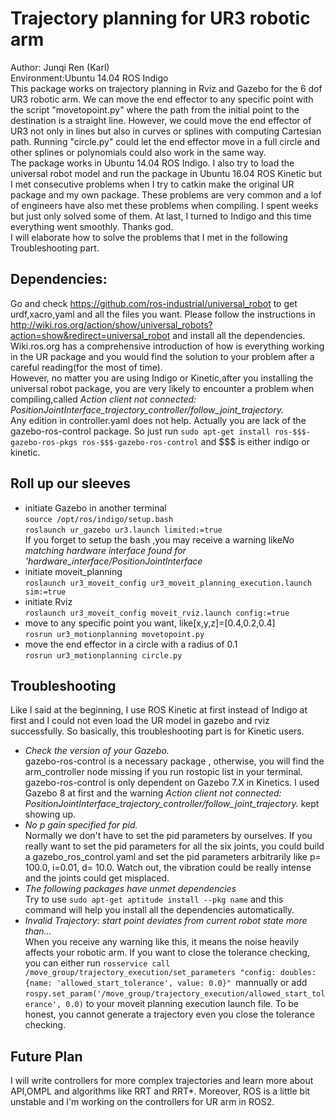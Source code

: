 Trajectory planning for UR3 robotic arm
========================================
Author: Junqi Ren (Karl)   
Environment:Ubuntu 14.04 ROS Indigo  
  This package works on trajectory planning in Rviz and Gazebo for the 6 dof UR3 robotic arm. We can move the end effector to any specific point with the script "movetopoint.py" where the path from the initial point to the destination is a straight line. However, we could move the end effector of UR3 not only in lines but also in curves or splines with computing Cartesian path. Running "circle.py" could let the end effector move in a full circle and other splines or polynomials could also work in the same way.  
  The package works in Ubuntu 14.04 ROS Indigo. I also try to load the universal robot model and run the package in Ubuntu 16.04 ROS Kinetic but I met consecutive problems when I try to catkin make the original UR package and my own package. These problems are very common and a lof of engineers have also met these problems when compiling. I spent weeks but just only solved some of them. At last, I turned to Indigo and this time everything went smoothly. Thanks god.    
  I will elaborate how to solve the problems that I met in the following Troubleshooting part.  
## Dependencies:
  Go and check https://github.com/ros-industrial/universal_robot to get urdf,xacro,yaml and all the files you want. Please follow the instructions in http://wiki.ros.org/action/show/universal_robots?action=show&redirect=universal_robot and install all the dependencies. Wiki.ros.org has a comprehensive introduction of how is everything working in the UR package and you would find the solution to your problem after a careful reading(for the most of time).  
  However, no matter you are using Indigo or Kinetic,after you installing the universal robot package, you are very likely to encounter a problem when compiling,called *Action client not connected: PositionJointInterface_trajectory_controller/follow_joint_trajectory.*   
  Any edition in controller.yaml does not help. Actually you are lack of the gazebo-ros-control package. So just run `sudo apt-get install ros-$$$-gazebo-ros-pkgs ros-$$$-gazebo-ros-control` and $$$ is either indigo or kinetic.  
## Roll up our sleeves  
* initiate Gazebo in another terminal  
`source /opt/ros/indigo/setup.bash`  
`roslaunch ur_gazebo ur3.launch limited:=true`  
If you forget to setup the bash ,you may receive a warning like*No matching hardware interface found for 'hardware_interface/PositionJointInterface*  
* initiate moveit_planning   
`roslaunch ur3_moveit_config ur3_moveit_planning_execution.launch sim:=true`    
* initiate Rviz  
`roslaunch ur3_moveit_config moveit_rviz.launch config:=true`  
* move to any specific point you want, like[x,y,z]=[0.4,0.2,0.4]  
`rosrun ur3_motionplanning movetopoint.py`
* move the end effector in a circle with a radius of 0.1  
`rosrun ur3_motionplanning circle.py`  
## Troubleshooting  
Like I said at the beginning, I use ROS Kinetic at first instead of Indigo at first and I could not even load the UR model in gazebo and rviz successfully. So basically, this troubleshooting part is for Kinetic users.  
*  *Check the version of your Gazebo.*    
gazebo-ros-control is a necessary package , otherwise, you will find the arm_controller node missing if you run rostopic list in your terminal. gazebo-ros-control is only dependent on Gazebo 7.X in Kinetics. I used Gazebo 8 at first and the warning *Action client not connected: PositionJointInterface_trajectory_controller/follow_joint_trajectory.*  kept showing up.  
*  *No p gain specified for pid.*    
Normally we don't have to set the pid parameters by ourselves. If you really want to set the pid parameters for all the six joints, you could build a gazebo_ros_control.yaml and set the pid parameters arbitrarily like p= 100.0, i=0.01, d= 10.0. Watch out, the vibration could be really intense and the joints could get misplaced.  
*  *The following packages have unmet dependencies*    
Try to use `sudo apt-get aptitude install --pkg name` and this command will help you install all the dependencies automatically.  
*   *Invalid Trajectory: start point deviates from current robot state more than...*  
When you receive any warning like this, it means the noise heavily affects your robotic arm. If you want to close the tolerance checking, you can either run `rosservice call /move_group/trajectory_execution/set_parameters "config: doubles: {name: 'allowed_start_tolerance', value: 0.0}" `mannually or add `rospy.set_param('/move_group/trajectory_execution/allowed_start_tolerance', 0.0)` to your moveit planning execution launch file. To be honest, you cannot generate a trajectory even you close the tolerance checking.  
## Future Plan
I will write controllers for more complex trajectories and learn more about API,OMPL and algorithms like RRT and RRT*. Moreover, ROS is a little bit unstable and I'm working on the controllers for UR arm in ROS2.




